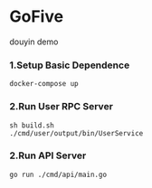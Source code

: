 # GoFive
douyin demo

### 1.Setup Basic Dependence
```shell
docker-compose up
```

### 2.Run User RPC Server
```shell
sh build.sh
./cmd/user/output/bin/UserService
```

### 2.Run API Server
```shell
go run ./cmd/api/main.go
```